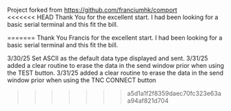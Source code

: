 Project forked from https://github.com/franciumhk/comport   
<<<<<<< HEAD
Thank You for the excellent start. 
I had been looking for a basic serial terminal and this fit the bill.

=======
Thank You Francis for the excellent start. 
I had been looking for a basic serial terminal and this fit the bill.

3/30/25 Set ASCII as the default data type displayed and sent.
3/31/25 added a clear routine to erase the data in the send window prior when using the TEST button.
3/31/25 added a clear routine to erase the data in the send window prior when using the TNC CONNECT button
>>>>>>> a5d1a1f2f8359daec70fc323e63aa94af821d704
